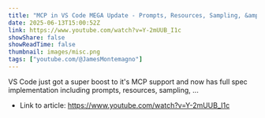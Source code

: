 ```yaml
---
title: "MCP in VS Code MEGA Update - Prompts, Resources, Sampling, &amp; New Authentication Flow"
date: 2025-06-13T15:00:52Z
link: https://www.youtube.com/watch?v=Y-2mUUB_I1c
showShare: false
showReadTime: false
thumbnail: images/misc.png
tags: ["youtube.com/@JamesMontemagno"]
---
```

VS Code just got a super boost to it's MCP support and now has full spec implementation including prompts, resources, sampling, ...

- Link to article: https://www.youtube.com/watch?v=Y-2mUUB_I1c